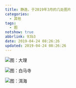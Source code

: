 ```yaml
---
title: 静逸，于2019年3月的几处图片
categories:
  - 其他
tags:
  - 图
notshow: true
abbrlink: 93b3
date: 2019-04-24 08:26:26
updated: 2019-04-24 08:26:26
---
```

 

![图：大理](https://s2.ax1x.com/2019/04/24/EZlDn1.jpg)

![图：白马寺](https://i.loli.net/2019/04/24/5cbfafdf2c67b.jpg)

![图：洱海](https://s2.ax1x.com/2019/04/24/EZQHSJ.md.jpg)